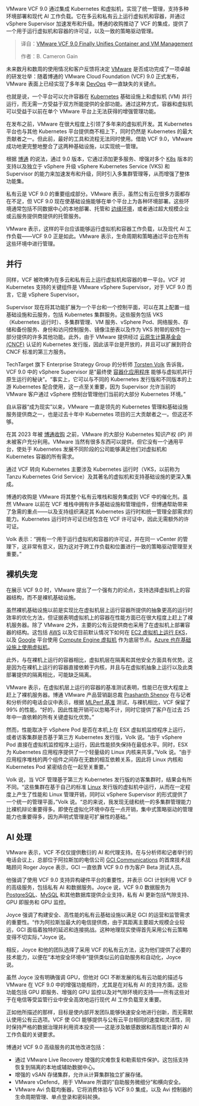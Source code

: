 
<!--
title: VMware VCF 9.0 最终统一容器与虚拟机管理
cover: https://cdn.thenewstack.io/media/2025/06/d7414dc6-getty-images-tmca62kseh4-unsplash-1.jpg
summary: VMware VCF 9.0 通过集成 Kubernetes 和虚拟机，实现了统一管理，支持多种环境部署和现代 AI 工作负载。它在多云和私有云上运行虚拟机和容器，并通过 vSphere Supervisor 加速发布和升级。博通的收购推动了 VCF 的集成，提供了一个用于运行虚拟机和容器的许可证，以及一致的策略驱动管理。
-->

VMware VCF 9.0 通过集成 Kubernetes 和虚拟机，实现了统一管理，支持多种环境部署和现代 AI 工作负载。它在多云和私有云上运行虚拟机和容器，并通过 vSphere Supervisor 加速发布和升级。博通的收购推动了 VCF 的集成，提供了一个用于运行虚拟机和容器的许可证，以及一致的策略驱动管理。

> 译自：[VMware VCF 9.0 Finally Unifies Container and VM Management](https://thenewstack.io/vmware-vcf-9-0-finally-unifies-container-and-vm-management/)
> 
> 作者：B. Cameron Gain

未来数月和数周的使用情况和客户反馈将决定 [VMware](https://www.vmware.com/?utm_content=inline+mention) 是否成功完成了一项卓越的研发壮举：随着博通的 VMware Cloud Foundation (VCF) 9.0 正式发布，VMware 表面上已经实现了多年来 [DevOps](https://thenewstack.io/devops/) 中一直缺失的关键点。

也就是说，一个平台可以允许容器在 [Kubernetes](https://thenewstack.io/kubernetes/) 基础设施上和虚拟机 (VM) 并行运行，而无需一方受益于双方所能提供的全部功能。通过这种方式，容器和虚拟机可以受益于以前在单个 VMware 平台上无法获得的增强管理功能。

在发布之前，VMware 在很大程度上引领了多年来的虚拟机开发。其 Kubernetes 平台也与其他 Kubernetes 平台提供商不相上下，同时仍然是 Kubernetes 的最大贡献者之一。但此前，最好的工具和流程无法同时使用。借助 VCF 9.0，VMware 成功地更完整地整合了这两种基础设施，以实现统一管理。

根据 [博通](https://thenewstack.io/vmware-alternatives-a-strategic-guide-to-modern-virtualization/) 的说法，通过 9.0 版本，它通过添加更多服务、增强对多个 [K8s](https://thenewstack.io/kubernetes/) 版本的支持以及独立于 vSphere 升级 vSphere Kubernetes Service (VKS) 和 Supervisor 的能力来加速发布和升级，同时引入多集群管理等，从而增强了整体功能集。

私有云是 VCF 9.0 的重要组成部分。VMware 表示，虽然公有云在很多方面都存在不足，但 VCF 9.0 现在使基础设施能够在单个平台上为各种环境部署。这些环境通常包括不同数据中心的本地部署、托管和 [边缘环境](https://thenewstack.io/edge-computing/)，或者通过超大规模企业或云服务提供商提供的托管服务。

VMware 表示，这样的平台应该能够运行虚拟机和容器工作负载，以及现代 AI 工作负载——VCF 9.0 正是如此。VMware 表示，生命周期和策略通过平台在所有这些环境中进行管理。

## 并行

同样，VCF 被吹捧为在多云和私有云上运行虚拟机和容器的单一平台。VCF 对 Kubernetes 支持的关键组件是 VMware vSphere Supervisor，对于 VCF 9.0 而言，它是 vSphere Supervisor。

Supervisor 现在将其功能扩展为一个平台和一个控制平面，可以在其上配置一组基础设施和云服务，包括 Kubernetes 集群服务。这些服务包括 VKS（Kubernetes 运行时）、多集群管理、VM 服务、vSphere Pod、网络服务、存储和备份服务、身份和访问控制服务、镜像注册表以及作为 VKS 附带的软件包一部分提供的许多其他功能。此外，由于 VMware 提供经过 [云原生计算基金会 (CNCF)](https://cncf.io/?utm_content=inline+mention) 认证的 Kubernetes 发行版，因此该平台是开放的，并且可以扩展到符合 CNCF 标准的第三方服务。

TechTarget 旗下 Enterprise Strategy Group 的分析师 [Torsten Volk](https://www.linkedin.com/in/torstenvolk) 告诉我，VCF 9.0 中的 vSphere Supervisor 是“最终使 [容器化应用程序](https://thenewstack.io/containers/) 能够与虚拟机并行原生运行的秘诀”。“事实上，它可以与不同的 Kubernetes 发行版和不同版本的上游 Kubernetes 配合使用，这一点至关重要，因为 Supervisor 允许当前的 VMware 客户通过 vSphere 控制台管理他们当前的大部分 Kubernetes 环境。”

自从容器“成为现实”以来，VMware 一直是领先的 Kubernetes 管理和基础设施服务提供商之一，也是过去十年中 Kubernetes 项目的三大贡献者之一。但这还不够。

在其 2023 年被 [博通收购](https://thenewstack.io/vmware-to-be-acquired-by-broadcom-in-a-61-billion-deal/) 之前，VMware 的大部分 Kubernetes 知识产权 (IP) 并未被客户充分利用。VMware 当然有很多东西可以提供，但它没有一个通用平台，使处于 Kubernetes 发展不同阶段的公司能够满足他们对虚拟机和 Kubernetes 容器的所有需求。

通过 VCF 转向 Kubernetes 主要涉及 Kubernetes 运行时（VKS，以前称为 Tanzu Kubernetes Grid Service）及其著名的虚拟机和支持基础设施的更深入集成。

博通的收购是 VMware 将其整个私有云堆栈和服务集成到 VCF 中的催化剂。虽然 VMware 以前在 VCF 堆栈中拥有许多基础设施和管理组件，但博通帮助带来了急需的重点——以及支持组织满足其 Kubernetes 运行时和统一管理全部需求的能力。Kubernetes 运行时许可证已经包含在 VCF 许可证中，因此无需额外的许可证。

Volk 表示：“拥有一个用于运行虚拟机和容器的许可证，并在同一 vCenter 的管理下，这非常有意义，因为这对于跨工作负载和位置进行一致的策略驱动管理至关重要。”

## 裸机失宠

在展示 VCF 9.0 时，VMware 提出了一个强有力的论点，支持选择虚拟机上的容器结构，而不是裸机基础设施。

虽然裸机基础设施以前是实现比在虚拟机层上运行容器所提供的抽象更高的运行时效率的优化方法，但证据表明虚拟机上的容器在性能方面已在很大程度上赶上了裸机服务器。除了 VMware 之外，主要的公有云提供商也采用了在虚拟机上部署容器的结构。这包括 [AWS](https://aws.amazon.com/?utm_content=inline+mention) 以及它目前默认情况下如何在 [EC2 虚拟机上运行 EKS](https://docs.aws.amazon.com/eks/latest/userguide/what-is-eks.html)，以及 [Google](https://cloud.google.com/?utm_content=inline+mention) 平台使用 [Compute Engine 虚拟机](https://cloud.google.com/kubernetes-engine/docs/concepts/cluster-architecture) 作为底层节点。[Azure 也在基础设施上使用虚拟机](https://learn.microsoft.com/en-us/azure/aks/core-aks-concepts)。

此外，与在裸机上运行的容器相比，虚拟机层在隔离和其他安全方面具有优势。这是因为在裸机上运行的容器直接依赖于内核，并且与在虚拟机抽象上运行以及此类部署提供的隔离相比，可能缺乏隔离。

VMware 表示，在虚拟机层上运行的容器的基准测试表明，性能已在很大程度上赶上了裸机服务器。博通 VMware 产品营销副总裁 [Prashanth Shenoy](https://www.linkedin.com/in/prashanthshenoy/) 在与记者和分析师的电话会议中表示，根据 [MLPerf 基准](https://github.com/mlcommons/inference) 测试，与裸机相比，VCF 保留了 99% 的性能。“好的，因此性能开销可以忽略不计，同时它提供了客户在过去 25 年中一直依赖的所有关键虚拟化优势。”

然而，性能取决于 vSphere Pod 是否在本机上在 ESX 虚拟机监控程序上运行，或者访客集群是否基于第三方 Kubernetes 发行版，Volk 说。“由于 vSphere Pod 直接在虚拟机监控程序上运行，因此性能损失保持在最低水平。同时，ESX 为 Kubernetes 应用程序提供了一个轻量级的 Linux 内核来共享，”Volk 说。“由于应用程序堆栈的两个组件之间存在无数的相互依赖关系，因此将 Linux 内核和 Kubernetes Pod 紧密结合在一起至关重要。”

Volk 说，当 VCF 管理基于第三方 Kubernetes 发行版的访客集群时，结果会有所不同。“这些集群在基于自己的标准 [Linux](https://thenewstack.io/introduction-to-linux-operating-system/) 发行版的虚拟机中运行，从而在一定程度上产生了性能和 Linux 管理开销，同时以 vSphere Supervisor 的形式提供了一个统一的管理平面，”Volk 说。“总的来说，我发现无缝和统一的多集群管理能力比裸机辩论重要得多。即使在虚拟化环境中存在一点开销，集中式策略驱动的管理能力也重要得多，因为声明式管理是可扩展性的基础。”

## AI 处理

VMware 表示，VCF 不仅仅提供敷衍的 AI 和代理支持。在与分析师和记者举行的电话会议上，总部位于阿拉斯加的电信公司 [GCI Communications](http://GCI%20Communications) 的首席技术战略顾问 Roger Joyce 表示，GCI 一直依靠 VCF 9.0 作为客户 Beta 测试人员。

他强调了使用 VCF 9.0 支持异构硬件平台的重要性，并表示 GCI 计划利用 VCF 9 的高级服务，包括私有 AI 和数据服务。Joyce 说，VCF 9.0 数据服务为 [PostgreSQL](https://thenewstack.io/postgresql-18-delivers-significant-performance-gains-for-oltp-and-analytics/)、[MySQL](https://thenewstack.io/linux-back-up-a-mysql-database-from-the-command-line/) 和其他数据库提供企业支持，私有 AI 更新包括气隙支持、GPU 即服务和 GPU 监控。

Joyce 强调了构建安全、高性能的私有云基础设施以满足 GCI 的运营和监管需求的重要性。“作为阿拉斯加最大的电信提供商，由于其距离主要超大规模企业较远，GCI 面临着独特的延迟和连接挑战。这种地理现实使得首先采用公有云策略变得不切实际，”Joyce 说。

相反，Joyce 和他的团队选择了采用 VCF 的私有云方法，这为他们提供了必要的技术能力，以便在“本地安全环境中”提供类似云的自助服务和自动化，Joyce 说。

虽然 Joyce 没有明确强调 GPU，但他对 GCI 不断发展的私有云功能的描述与 VMware 在 VCF 9.0 中的增强功能相符，尤其是在对私有 AI 的支持方面。这些功能包括 GPU 即服务、增强的 GPU 监控以及对气隙环境的支持——所有这些对于在电信等受监管行业中安全高效地运行现代 AI 工作负载至关重要。

正如他所描述的那样，目标是使内部开发团队能够快速安全地进行创新，而无需默认使用公有云选项。VCF 使 GCI 能够提供与公有云平台相同的速度和灵活性，同时保持严格的数据治理并利用资本投资——这是涉及敏感数据和高性能计算的 AI 工作负载的关键要求。

博通对 VCF 9.0 高级服务的其他改进包括：

* 通过 VMware Live Recovery 增强的灾难恢复和勒索软件保护。这包括支持恢复到隔离的本地或辅助数据中心。
* 增强的 vSAN 存储集群，允许从计算集群独立扩展存储。
* VMware vDefend，用于 VMware 所谓的“自助服务微细分”和横向安全。
* VMware Avi 负载均衡器，它将消费体验与 VCF 9.0 集成，以及 Avi 控制器的生命周期管理、单点登录和密码轮换。